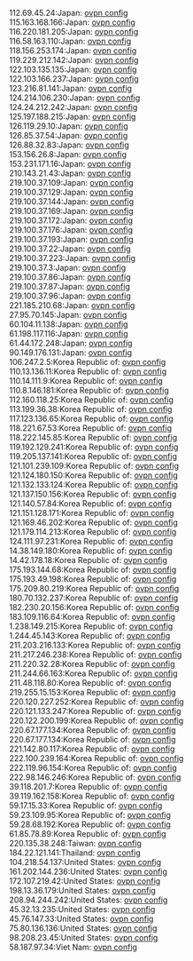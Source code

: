 112.69.45.24:Japan: [ovpn config](vpn/112_69_45_24.ovpn)  
115.163.168.166:Japan: [ovpn config](vpn/115_163_168_166.ovpn)  
116.220.181.205:Japan: [ovpn config](vpn/116_220_181_205.ovpn)  
116.58.163.110:Japan: [ovpn config](vpn/116_58_163_110.ovpn)  
118.156.253.174:Japan: [ovpn config](vpn/118_156_253_174.ovpn)  
119.229.212.142:Japan: [ovpn config](vpn/119_229_212_142.ovpn)  
122.103.135.135:Japan: [ovpn config](vpn/122_103_135_135.ovpn)  
122.103.166.237:Japan: [ovpn config](vpn/122_103_166_237.ovpn)  
123.216.81.141:Japan: [ovpn config](vpn/123_216_81_141.ovpn)  
124.214.106.230:Japan: [ovpn config](vpn/124_214_106_230.ovpn)  
124.24.212.242:Japan: [ovpn config](vpn/124_24_212_242.ovpn)  
125.197.188.215:Japan: [ovpn config](vpn/125_197_188_215.ovpn)  
126.119.29.10:Japan: [ovpn config](vpn/126_119_29_10.ovpn)  
126.85.37.54:Japan: [ovpn config](vpn/126_85_37_54.ovpn)  
126.88.32.83:Japan: [ovpn config](vpn/126_88_32_83.ovpn)  
153.156.26.8:Japan: [ovpn config](vpn/153_156_26_8.ovpn)  
153.231.171.16:Japan: [ovpn config](vpn/153_231_171_16.ovpn)  
210.143.21.43:Japan: [ovpn config](vpn/210_143_21_43.ovpn)  
219.100.37.109:Japan: [ovpn config](vpn/219_100_37_109.ovpn)  
219.100.37.129:Japan: [ovpn config](vpn/219_100_37_129.ovpn)  
219.100.37.144:Japan: [ovpn config](vpn/219_100_37_144.ovpn)  
219.100.37.169:Japan: [ovpn config](vpn/219_100_37_169.ovpn)  
219.100.37.172:Japan: [ovpn config](vpn/219_100_37_172.ovpn)  
219.100.37.176:Japan: [ovpn config](vpn/219_100_37_176.ovpn)  
219.100.37.193:Japan: [ovpn config](vpn/219_100_37_193.ovpn)  
219.100.37.22:Japan: [ovpn config](vpn/219_100_37_22.ovpn)  
219.100.37.223:Japan: [ovpn config](vpn/219_100_37_223.ovpn)  
219.100.37.3:Japan: [ovpn config](vpn/219_100_37_3.ovpn)  
219.100.37.86:Japan: [ovpn config](vpn/219_100_37_86.ovpn)  
219.100.37.87:Japan: [ovpn config](vpn/219_100_37_87.ovpn)  
219.100.37.96:Japan: [ovpn config](vpn/219_100_37_96.ovpn)  
221.185.210.68:Japan: [ovpn config](vpn/221_185_210_68.ovpn)  
27.95.70.145:Japan: [ovpn config](vpn/27_95_70_145.ovpn)  
60.104.11.138:Japan: [ovpn config](vpn/60_104_11_138.ovpn)  
61.198.117.116:Japan: [ovpn config](vpn/61_198_117_116.ovpn)  
61.44.172.248:Japan: [ovpn config](vpn/61_44_172_248.ovpn)  
90.149.176.131:Japan: [ovpn config](vpn/90_149_176_131.ovpn)  
106.247.2.5:Korea Republic of: [ovpn config](vpn/106_247_2_5.ovpn)  
110.13.136.11:Korea Republic of: [ovpn config](vpn/110_13_136_11.ovpn)  
110.14.111.9:Korea Republic of: [ovpn config](vpn/110_14_111_9.ovpn)  
110.8.146.181:Korea Republic of: [ovpn config](vpn/110_8_146_181.ovpn)  
112.160.118.25:Korea Republic of: [ovpn config](vpn/112_160_118_25.ovpn)  
113.199.36.38:Korea Republic of: [ovpn config](vpn/113_199_36_38.ovpn)  
117.123.136.65:Korea Republic of: [ovpn config](vpn/117_123_136_65.ovpn)  
118.221.67.53:Korea Republic of: [ovpn config](vpn/118_221_67_53.ovpn)  
118.222.145.85:Korea Republic of: [ovpn config](vpn/118_222_145_85.ovpn)  
119.192.129.241:Korea Republic of: [ovpn config](vpn/119_192_129_241.ovpn)  
119.205.137.141:Korea Republic of: [ovpn config](vpn/119_205_137_141.ovpn)  
121.101.239.109:Korea Republic of: [ovpn config](vpn/121_101_239_109.ovpn)  
121.124.180.150:Korea Republic of: [ovpn config](vpn/121_124_180_150.ovpn)  
121.132.133.124:Korea Republic of: [ovpn config](vpn/121_132_133_124.ovpn)  
121.137.150.156:Korea Republic of: [ovpn config](vpn/121_137_150_156.ovpn)  
121.140.57.84:Korea Republic of: [ovpn config](vpn/121_140_57_84.ovpn)  
121.151.128.171:Korea Republic of: [ovpn config](vpn/121_151_128_171.ovpn)  
121.169.46.202:Korea Republic of: [ovpn config](vpn/121_169_46_202.ovpn)  
121.179.114.213:Korea Republic of: [ovpn config](vpn/121_179_114_213.ovpn)  
124.111.97.231:Korea Republic of: [ovpn config](vpn/124_111_97_231.ovpn)  
14.38.149.180:Korea Republic of: [ovpn config](vpn/14_38_149_180.ovpn)  
14.42.178.18:Korea Republic of: [ovpn config](vpn/14_42_178_18.ovpn)  
175.193.144.68:Korea Republic of: [ovpn config](vpn/175_193_144_68.ovpn)  
175.193.49.198:Korea Republic of: [ovpn config](vpn/175_193_49_198.ovpn)  
175.209.80.219:Korea Republic of: [ovpn config](vpn/175_209_80_219.ovpn)  
180.70.132.237:Korea Republic of: [ovpn config](vpn/180_70_132_237.ovpn)  
182.230.20.156:Korea Republic of: [ovpn config](vpn/182_230_20_156.ovpn)  
183.109.116.64:Korea Republic of: [ovpn config](vpn/183_109_116_64.ovpn)  
1.238.149.215:Korea Republic of: [ovpn config](vpn/1_238_149_215.ovpn)  
1.244.45.143:Korea Republic of: [ovpn config](vpn/1_244_45_143.ovpn)  
211.203.216.133:Korea Republic of: [ovpn config](vpn/211_203_216_133.ovpn)  
211.217.246.238:Korea Republic of: [ovpn config](vpn/211_217_246_238.ovpn)  
211.220.32.28:Korea Republic of: [ovpn config](vpn/211_220_32_28.ovpn)  
211.244.66.163:Korea Republic of: [ovpn config](vpn/211_244_66_163.ovpn)  
211.48.118.80:Korea Republic of: [ovpn config](vpn/211_48_118_80.ovpn)  
219.255.15.153:Korea Republic of: [ovpn config](vpn/219_255_15_153.ovpn)  
220.120.227.252:Korea Republic of: [ovpn config](vpn/220_120_227_252.ovpn)  
220.121.133.247:Korea Republic of: [ovpn config](vpn/220_121_133_247.ovpn)  
220.122.200.199:Korea Republic of: [ovpn config](vpn/220_122_200_199.ovpn)  
220.67.177.134:Korea Republic of: [ovpn config](vpn/220_67_177_134.ovpn)  
220.67.177.134:Korea Republic of: [ovpn config](vpn/220_67_177_134.ovpn)  
221.142.80.117:Korea Republic of: [ovpn config](vpn/221_142_80_117.ovpn)  
222.100.239.164:Korea Republic of: [ovpn config](vpn/222_100_239_164.ovpn)  
222.119.96.154:Korea Republic of: [ovpn config](vpn/222_119_96_154.ovpn)  
222.98.146.246:Korea Republic of: [ovpn config](vpn/222_98_146_246.ovpn)  
39.118.201.7:Korea Republic of: [ovpn config](vpn/39_118_201_7.ovpn)  
39.119.162.158:Korea Republic of: [ovpn config](vpn/39_119_162_158.ovpn)  
59.17.15.33:Korea Republic of: [ovpn config](vpn/59_17_15_33.ovpn)  
59.23.109.95:Korea Republic of: [ovpn config](vpn/59_23_109_95.ovpn)  
59.28.68.192:Korea Republic of: [ovpn config](vpn/59_28_68_192.ovpn)  
61.85.78.89:Korea Republic of: [ovpn config](vpn/61_85_78_89.ovpn)  
220.135.38.248:Taiwan: [ovpn config](vpn/220_135_38_248.ovpn)  
184.22.121.141:Thailand: [ovpn config](vpn/184_22_121_141.ovpn)  
104.218.54.137:United States: [ovpn config](vpn/104_218_54_137.ovpn)  
161.202.144.236:United States: [ovpn config](vpn/161_202_144_236.ovpn)  
172.107.219.42:United States: [ovpn config](vpn/172_107_219_42.ovpn)  
198.13.36.179:United States: [ovpn config](vpn/198_13_36_179.ovpn)  
208.94.244.242:United States: [ovpn config](vpn/208_94_244_242.ovpn)  
45.32.13.235:United States: [ovpn config](vpn/45_32_13_235.ovpn)  
45.76.147.33:United States: [ovpn config](vpn/45_76_147_33.ovpn)  
75.80.136.136:United States: [ovpn config](vpn/75_80_136_136.ovpn)  
98.208.23.45:United States: [ovpn config](vpn/98_208_23_45.ovpn)  
58.187.97.34:Viet Nam: [ovpn config](vpn/58_187_97_34.ovpn)  

